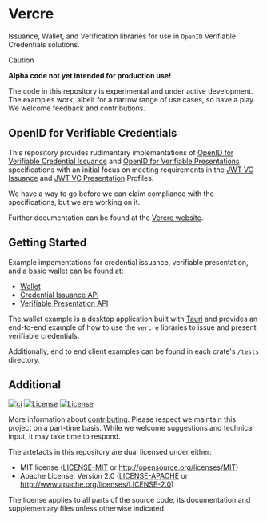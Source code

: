 # Vercre

Issuance, Wallet, and Verification libraries for use in `OpenID` Verifiable Credentials solutions.

> [!CAUTION]
>
> **Alpha code not yet intended for production use!**
>
> The code in this repository is experimental and under active development. The examples work, albeit for a narrow range of use cases, so have a play. We welcome feedback and contributions.

## OpenID for Verifiable Credentials

This repository provides rudimentary implementations of [OpenID for Verifiable Credential Issuance] and [OpenID for Verifiable Presentations] specifications with an initial focus on meeting requirements in the [JWT VC Issuance] and [JWT VC Presentation] Profiles.

We have a way to go before we can claim compliance with the specifications, but we are working on it.

Further documentation can be found at the [Vercre website](https://vercre.io).

## Getting Started

Example impementations for credential issuance, verifiable presentation, and a basic wallet can be
found at:

- [Wallet](./vercre-wallet/examples/desktop/tauri)
- [Credential Issuance API](./vercre-vci/examples/http)
- [Verifiable Presentation API](./vercre-vp/examples/http)

The wallet example is a desktop application built with [Tauri](https://tauri.studio/) and provides an end-to-end example of how to use the `vercre` libraries to issue and present verifiable credentials.

Additionally, end to end client examples can be found in each crate's `/tests` directory.

## Additional

[![ci](https://github.com/vercre/vercre/actions/workflows/ci.yaml/badge.svg)](https://github.com/vercre/vercre/actions/workflows/ci.yaml)
[![License](https://img.shields.io/badge/license-MIT-blue.svg)](./LICENSE-MIT)
[![License](https://img.shields.io/badge/license-Apache-blue.svg)](./LICENSE-APACHE)

<!-- The [changelog][CHANGES] is used to record a summary of changes between releases. A more granular
record of changes can be found in the commit history. -->

More information about [contributing][CONTRIBUTING]. Please respect we maintain this project on a
part-time basis. While we welcome suggestions and technical input, it may take time to respond.

The artefacts in this repository are dual licensed under either:

- MIT license ([LICENSE-MIT] or <http://opensource.org/licenses/MIT>)
- Apache License, Version 2.0 ([LICENSE-APACHE] or <http://www.apache.org/licenses/LICENSE-2.0>)

The license applies to all parts of the source code, its documentation and supplementary files
unless otherwise indicated.

[OpenID for Verifiable Credential Issuance]: https://openid.net/specs/openid-4-verifiable-credential-issuance-1_0.html
[OpenID for Verifiable Presentations]: https://openid.net/specs/openid-4-verifiable-presentations-1_0.html
[JWT VC Issuance]: https://identity.foundation/jwt-vc-issuance-profile
[JWT VC Presentation]: https://identity.foundation/jwt-vc-presentation-profile
<!-- [CHANGES]: CHANGELOG.md -->
[CONTRIBUTING]: CONTRIBUTING.md
[LICENSE-MIT]: LICENSE-MIT
[LICENSE-APACHE]: LICENSE-APACHE

<!-- > [!NOTE]  
> Highlights information that users should take into account, even when skimming.
> [!TIP]
> Optional information to help a user be more successful.
> [!IMPORTANT]  
> Crucial information necessary for users to succeed.
> [!WARNING]  
> Critical content demanding immediate user attention due to potential risks.
> [!CAUTION]
> Negative potential consequences of an action.
-->
